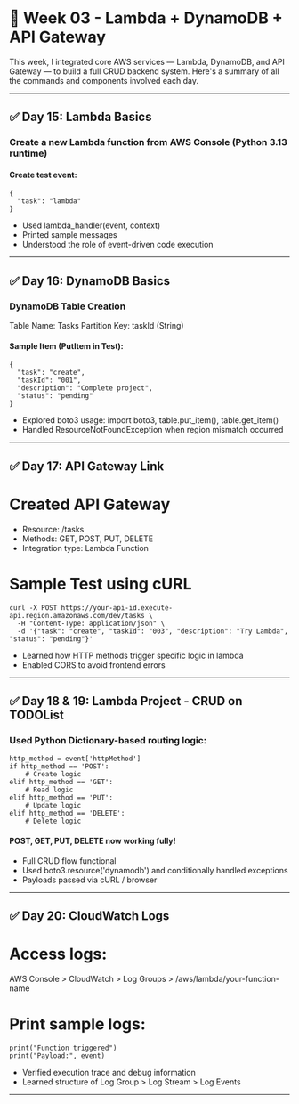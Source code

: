 # 📁 Week 03 - Lambda + DynamoDB + API Gateway

This week, I integrated core AWS services — Lambda, DynamoDB, and API Gateway — to build a full CRUD backend system. Here's a summary of all the commands and components involved each day.

---

## ✅ Day 15: Lambda Basics


### Create a new Lambda function from AWS Console (Python 3.13 runtime)
#### Create test event:
```
{
  "task": "lambda"
}
```
- Used lambda_handler(event, context)
- Printed sample messages
- Understood the role of event-driven code execution

---

## ✅ Day 16: DynamoDB Basics
### DynamoDB Table Creation  
Table Name: Tasks
Partition Key: taskId (String)

#### Sample Item (PutItem in Test):
```
{
  "task": "create",
  "taskId": "001",
  "description": "Complete project",
  "status": "pending"
}
```
- Explored boto3 usage: import boto3, table.put_item(), table.get_item()
- Handled ResourceNotFoundException when region mismatch occurred

---

## ✅ Day 17: API Gateway Link
# Created API Gateway
- Resource: /tasks
- Methods: GET, POST, PUT, DELETE
- Integration type: Lambda Function

# Sample Test using cURL
```
curl -X POST https://your-api-id.execute-api.region.amazonaws.com/dev/tasks \
  -H "Content-Type: application/json" \
  -d '{"task": "create", "taskId": "003", "description": "Try Lambda", "status": "pending"}'
```
- Learned how HTTP methods trigger specific logic in lambda
- Enabled CORS to avoid frontend errors

---

## ✅ Day 18 & 19: Lambda Project - CRUD on TODOList
### Used Python Dictionary-based routing logic:
```
http_method = event['httpMethod']
if http_method == 'POST':
    # Create logic
elif http_method == 'GET':
    # Read logic
elif http_method == 'PUT':
    # Update logic
elif http_method == 'DELETE':
    # Delete logic
```
#### POST, GET, PUT, DELETE now working fully!
- Full CRUD flow functional
- Used boto3.resource('dynamodb') and conditionally handled exceptions
- Payloads passed via cURL / browser

---

## ✅ Day 20: CloudWatch Logs
# Access logs:  
AWS Console > CloudWatch > Log Groups > /aws/lambda/your-function-name

# Print sample logs:
```
print("Function triggered")
print("Payload:", event)
```
- Verified execution trace and debug information
- Learned structure of Log Group > Log Stream > Log Events

---

















































